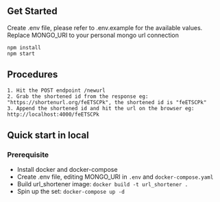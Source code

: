 ## Get Started

Create .env file, please refer to .env.example for the available values. Replace MONGO_URI to your personal mongo url connection

```
npm install
npm start
```

## Procedures

```
1. Hit the POST endpoint /newurl
2. Grab the shortened id from the response eg: "https://shortenurl.org/feETSCPk", the shortened id is "feETSCPk"
3. Append the shortened id and hit the url on the browser eg: http://localhost:4000/feETSCPk
```

## Quick start in local

### Prerequisite

- Install docker and docker-compose
- Create .env file, editing MONGO_URI in `.env` and `docker-compose.yaml`
- Build url_shortener image: `docker build -t url_shortener . `
- Spin up the set: `docker-compose up -d`